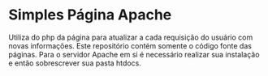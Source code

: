 # Simples Página Apache
Utiliza do php da página para atualizar a cada requisição do usuário com novas informações.
Este repositório contém somente o código fonte das páginas. Para o servidor Apache em si é necessário realizar sua instalação e então sobrescrever sua pasta htdocs.